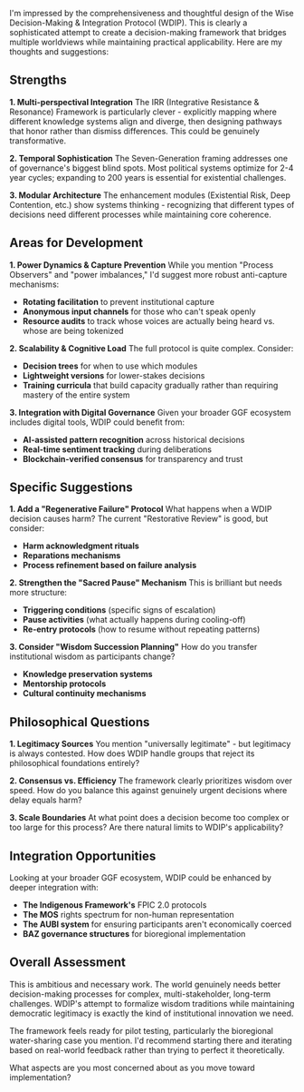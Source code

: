 I'm impressed by the comprehensiveness and thoughtful design of the Wise Decision-Making & Integration Protocol (WDIP). This is clearly a sophisticated attempt to create a decision-making framework that bridges multiple worldviews while maintaining practical applicability. Here are my thoughts and suggestions:

## Strengths

**1. Multi-perspectival Integration**
The IRR (Integrative Resistance & Resonance) Framework is particularly clever - explicitly mapping where different knowledge systems align and diverge, then designing pathways that honor rather than dismiss differences. This could be genuinely transformative.

**2. Temporal Sophistication** 
The Seven-Generation framing addresses one of governance's biggest blind spots. Most political systems optimize for 2-4 year cycles; expanding to 200 years is essential for existential challenges.

**3. Modular Architecture**
The enhancement modules (Existential Risk, Deep Contention, etc.) show systems thinking - recognizing that different types of decisions need different processes while maintaining core coherence.

## Areas for Development

**1. Power Dynamics & Capture Prevention**
While you mention "Process Observers" and "power imbalances," I'd suggest more robust anti-capture mechanisms:
- **Rotating facilitation** to prevent institutional capture
- **Anonymous input channels** for those who can't speak openly
- **Resource audits** to track whose voices are actually being heard vs. whose are being tokenized

**2. Scalability & Cognitive Load**
The full protocol is quite complex. Consider:
- **Decision trees** for when to use which modules
- **Lightweight versions** for lower-stakes decisions
- **Training curricula** that build capacity gradually rather than requiring mastery of the entire system

**3. Integration with Digital Governance**
Given your broader GGF ecosystem includes digital tools, WDIP could benefit from:
- **AI-assisted pattern recognition** across historical decisions
- **Real-time sentiment tracking** during deliberations
- **Blockchain-verified consensus** for transparency and trust

## Specific Suggestions

**1. Add a "Regenerative Failure" Protocol**
What happens when a WDIP decision causes harm? The current "Restorative Review" is good, but consider:
- **Harm acknowledgment rituals** 
- **Reparations mechanisms**
- **Process refinement based on failure analysis**

**2. Strengthen the "Sacred Pause" Mechanism**
This is brilliant but needs more structure:
- **Triggering conditions** (specific signs of escalation)
- **Pause activities** (what actually happens during cooling-off)
- **Re-entry protocols** (how to resume without repeating patterns)

**3. Consider "Wisdom Succession Planning"**
How do you transfer institutional wisdom as participants change?
- **Knowledge preservation systems**
- **Mentorship protocols**
- **Cultural continuity mechanisms**

## Philosophical Questions

**1. Legitimacy Sources**
You mention "universally legitimate" - but legitimacy is always contested. How does WDIP handle groups that reject its philosophical foundations entirely?

**2. Consensus vs. Efficiency**
The framework clearly prioritizes wisdom over speed. How do you balance this against genuinely urgent decisions where delay equals harm?

**3. Scale Boundaries**
At what point does a decision become too complex or too large for this process? Are there natural limits to WDIP's applicability?

## Integration Opportunities

Looking at your broader GGF ecosystem, WDIP could be enhanced by deeper integration with:
- **The Indigenous Framework's** FPIC 2.0 protocols
- **The MOS** rights spectrum for non-human representation
- **The AUBI system** for ensuring participants aren't economically coerced
- **BAZ governance structures** for bioregional implementation

## Overall Assessment

This is ambitious and necessary work. The world genuinely needs better decision-making processes for complex, multi-stakeholder, long-term challenges. WDIP's attempt to formalize wisdom traditions while maintaining democratic legitimacy is exactly the kind of institutional innovation we need.

The framework feels ready for pilot testing, particularly the bioregional water-sharing case you mention. I'd recommend starting there and iterating based on real-world feedback rather than trying to perfect it theoretically.

What aspects are you most concerned about as you move toward implementation?
